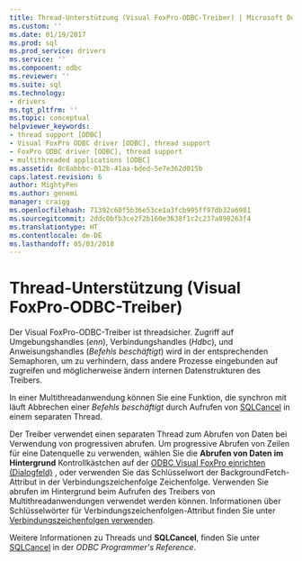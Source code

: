 ```yaml
---
title: Thread-Unterstützung (Visual FoxPro-ODBC-Treiber) | Microsoft Docs
ms.custom: ''
ms.date: 01/19/2017
ms.prod: sql
ms.prod_service: drivers
ms.service: ''
ms.component: odbc
ms.reviewer: ''
ms.suite: sql
ms.technology:
- drivers
ms.tgt_pltfrm: ''
ms.topic: conceptual
helpviewer_keywords:
- thread support [ODBC]
- Visual FoxPro ODBC driver [ODBC], thread support
- FoxPro ODBC driver [ODBC], thread support
- multithreaded applications [ODBC]
ms.assetid: 0c6abbbc-012b-41aa-bded-5e7e362d015b
caps.latest.revision: 6
author: MightyPen
ms.author: genemi
manager: craigg
ms.openlocfilehash: 71392c60f5b36e53ce1a3fcb995ff97db32a6981
ms.sourcegitcommit: 2ddc0bfb3ce2f2b160e3638f1c2c237a898263f4
ms.translationtype: HT
ms.contentlocale: de-DE
ms.lasthandoff: 05/03/2018
---
```

# <a name="thread-support-visual-foxpro-odbc-driver"></a>Thread-Unterstützung (Visual FoxPro-ODBC-Treiber)
Der Visual FoxPro-ODBC-Treiber ist threadsicher. Zugriff auf Umgebungshandles (*enn*), Verbindungshandles (*Hdbc*), und Anweisungshandles (*Befehls beschäftigt*) wird in der entsprechenden Semaphoren, um zu verhindern, dass andere Prozesse eingebunden auf zugreifen und möglicherweise ändern internen Datenstrukturen des Treibers.  
  
 In einer Multithreadanwendung können Sie eine Funktion, die synchron mit läuft Abbrechen einer *Befehls beschäftigt* durch Aufrufen von [SQLCancel](../../odbc/microsoft/sqlcancel-visual-foxpro-odbc-driver.md) in einem separaten Thread.  
  
 Der Treiber verwendet einen separaten Thread zum Abrufen von Daten bei Verwendung von progressiven abrufen. Um progressive Abrufen von Zeilen für eine Datenquelle zu verwenden, wählen Sie die **Abrufen von Daten im Hintergrund** Kontrollkästchen auf der [ODBC Visual FoxPro einrichten (Dialogfeld)](../../odbc/microsoft/odbc-visual-foxpro-setup-dialog-box.md) , oder verwenden Sie das Schlüsselwort der BackgroundFetch-Attribut in der Verbindungszeichenfolge Zeichenfolge. Verwenden Sie abrufen im Hintergrund beim Aufrufen des Treibers von Multithreadanwendungen verwendet werden können. Informationen über Schlüsselwörter für Verbindungszeichenfolgen-Attribut finden Sie unter [Verbindungszeichenfolgen verwenden](../../odbc/microsoft/using-connection-strings.md).  
  
 Weitere Informationen zu Threads und **SQLCancel**, finden Sie unter [SQLCancel](../../odbc/reference/syntax/sqlcancel-function.md) in der *ODBC Programmer's Reference*.
